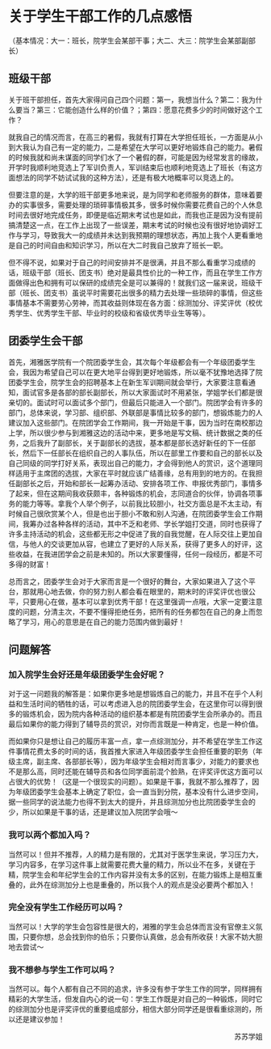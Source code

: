 # 关于学生干部工作的几点感悟

（基本情况：大一：班长，院学生会某部干事；大二、大三：院学生会某部副部长）

## 班级干部

关于班干部担任，首先大家得问自己四个问题：第一，我想当什么？第二：我为什么要当？第三：它能创造什么样的价值？；第四：愿意花费多少的时间做好这个工作？

就我自己的情况而言，在高三的暑假，我就有打算在大学担任班长，一方面是从小到大我认为自己有一定的能力，二是希望在大学可以更好地锻炼自己的能力。暑假的时候我就和尚未谋面的同学们水了一个暑假的群，可能是因为经常发言的缘故，开学时我顺利地竞选上了军训负责人，军训结束后也顺利地竞选上了班长（有这方面想法的同学不妨试试我的这种方法），还是有极大地概率可以竞选上的。

但要注意的是，大学的班干部更多地来说，是为同学和老师服务的群体，意味着要办的实事很多，需要处理的琐碎事情极其多，很多时候你需要花费自己的个人休息时间去很好地完成任务，即便是临近期末考试也是如此，而我也正是因为没有提前搞清楚这一点，在工作上出现了一些误差，期末考试的时候也没有很好地协调好工作与学习，导致我大一的成绩并未达到我预期的理想状态，再加上我个人更看重地是自己的时间自由和知识学习，所以在大二时我自己放弃了班长一职。

但不得不说，如果对于自己的时间安排并不是很满，并且不那么看重学习成绩的话，班级干部（班长、团支书）绝对是最具性价比的一种工作，而且在学生工作方面做得出色和拥有可以保研的成绩完全是可以兼得的！就我们这一届来说，班级干部（班长、团支书）虽说平时需要花出很多的精力去处理一些琐碎的事情，但这些事情基本不需要劳心劳神，而其收益则体现在各方面：综测加分、评奖评优（校优秀学生、优秀学生干部、毕业时的校级和省级优秀毕业生等等）。

## 团委学生会干部

首先，湘雅医学院有一个院团委学生会，其次每个年级都会有一个年级团委学生会，我因为希望自己可以在更大地平台得到更好地锻炼，所以毫不犹豫地选择了院团委学生会，院学生会的招聘基本上在新生军训期间就会举行，大家要注意看通知，面试官多是各部的部长副部长，所以大家面试时不用紧张，学姐学长们都是很亲切的。面试时可以面试多个部门，但最后只能进入一个部门。院团学会有许多的部门，总体来说，学习部、组织部、外联部是事情比较多的部门，想锻炼能力的人建议加入这些部门。在院团学会工作期间，我一开始是干事，因为当时在南校那边上学，所以很少参与到湘雅这边的活动中来，更多地是写文稿、统计数据之类的任务，之后我升了副部长，关于副部长的选拔，基本都是部长选好新任的下一任部长，然后下一任部长在组织自己的人事队伍，所以在部里工作要和自己的部长以及自己同级的同学打好关系，表现出自己的能力，才会得到他人的赏识，这个道理同样适用于主席团的选拔，大家在平时就应该广结善缘，总有用到的地方的。在我担任副部长之后，开始和部长一起筹办活动、安排各项工作、申报优秀部门，事情多了起来，但在这期间我收获颇丰，各种锻炼的机会，志同道合的伙伴，协调各项事务的能力等等。拿我个人举个例子，以前我比较胆小，社交方面总是不太主动，有时候自己很欣赏某个人，但是也出于胆小不敢和别人沟通，在院团委学生会工作期间，我筹办过各种各样的活动，其中不乏和老师、学长学姐打交道，同时也获得了许多主持活动的机会，这些都无形之中促进了我的自我觉醒，在人际交往上更加自信，与他人的交谈更加从容，也建立了更好的人际关系，获得了更多人的好评，这些收益，在我进团学会之前是未知的。所以大家要懂得，任何一段经历，都是不可多得的财富！

总而言之，团委学生会对于大家而言是一个很好的舞台，大家如果进入了这个平台，那就用心地去做，你的努力别人都会看在眼里的，期末时的评奖评优也很公平，只要用心在做，基本可以拿到优秀干部！在这里强调一点哦，大家一定要注意度的问题，分清主次，不要不懂得拒绝任务，把所有的任务都包在自己的身上而忽略了学习，用心的意思是在自己的能力范围内做到最好！

## 问题解答

### 加入院学生会好还是年级团委学生会好呢？

对于这一问题我的解答是：如果你更多地是想锻炼自己的能力，并且不在乎个人利益和生活时间的牺牲的话，可以考虑进入总的院团委学生会，在这里你可以得到很多的锻炼机会，因为院内各种活动的组织基本都是有院团委学生会所承办的。而且最后如果你的能力得到了辅导员的赏识，对你而言既是一种肯定，也是一种价值。

而如果你只是想让自己的履历丰富一点，拿一点综测加分，并不希望在学生工作这件事情花费太多的时间的话，我首推大家进入年级团委学生会担任重要的职务（年级主席，副主席、各部部长等），因为年级学生会相对而言事少，对能力的要求也不是那么高，同时还能在辅导员和各位同学面前混个脸熟，在评奖评优这方面可以占很大的优势！（这是一个很现实的问题）。如果是干事，我就不那么推荐了，因为年级团委学生会基本上确定了职位，会一直当到分院，基本没有什么进步空间，据一些同学的说法能力也得不到太大的提升，并且综测加分也比院团委学生会的少，所以如果是干事的话，还是建议加入院团学会哦～

### 我可以两个都加入吗？

当然可以！但并不推荐，人的精力是有限的，尤其对于医学生来说，学习压力大，学习内容多，在学习这件事上就需要花费大量的精力，所以业不在多，关键在于精，院学生会和年纪学生会的工作内容并没有太多的区别，在能力锻炼上是相互重叠的，此外在综测加分上也是重叠的，所以我个人的观点是没必要两个都加入！

### 完全没有学生工作经历可以吗？

当然可以！大学的学生会包容性是很大的，湘雅的学生会总体而言没有官僚主义氛围，只要你想，总会找到你的伯乐；只要你认真做，总会有所收获！大家不妨大胆地去尝试～

### 我不想参与学生工作可以吗？

当然可以。每个人都有自己不同的追求，许多没有参于学生工作的同学，同样拥有精彩的大学生活，但发自内心的说一句：学生工作既是对自己的一种锻炼，同时它的综测加分也是评奖评优的重要组成部分，相信大部分同学还是很看重综测的，所以还是建议参加！

<p align="right">苏苏学姐</p>